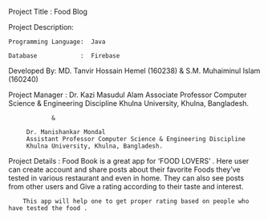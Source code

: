 
Project Title : Food Blog


Project Description:

	Programming Language:  Java
	
	Database            :  Firebase


Developed By:
		MD. Tanvir Hossain Hemel (160238) & 
		S.M. Muhaiminul Islam (160240)
		

Project Manager : 
		  Dr. Kazi Masudul Alam
		  Associate Professor Computer Science & Engineering Discipline 
		  Khulna University, Khulna, Bangladesh.

				& 
				
		 Dr. Manishankar Mondal 
		 Assistant Professor Computer Science & Engineering Discipline
		 Khulna University, Khulna, Bangladesh.
		 
Project Details : 
		Food Book is a great app for ‘FOOD LOVERS’ . Here user can create account and share posts about their favorite Foods 			they’ve tested in various restaurant and even in home. They can also see posts from other users and Give a rating according 		    to their taste and interest.

		This app will help one to get proper rating based on people who have tested the food .


